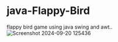 # java-Flappy-Bird
flappy bird game using java swing and awt..
![Screenshot 2024-09-20 125436](https://github.com/user-attachments/assets/224cc8f9-f546-4f56-bb52-b4cb1ea563a7)
